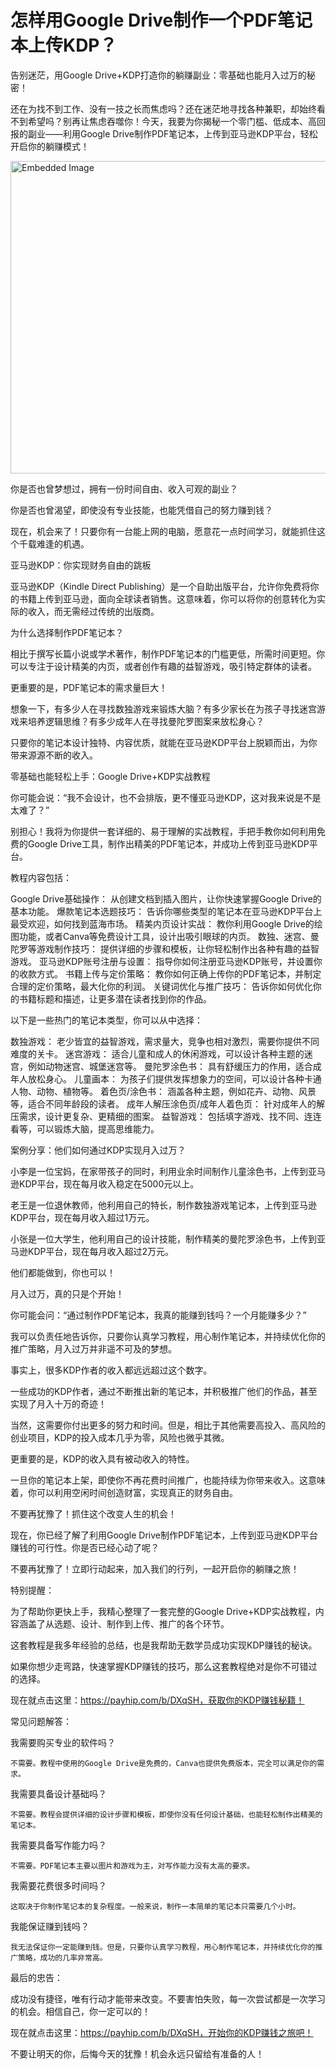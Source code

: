 # 怎样用Google Drive制作一个PDF笔记本上传KDP？

告别迷茫，用Google Drive+KDP打造你的躺赚副业：零基础也能月入过万的秘密！

还在为找不到工作、没有一技之长而焦虑吗？还在迷茫地寻找各种兼职，却始终看不到希望吗？别再让焦虑吞噬你！今天，我要为你揭秘一个零门槛、低成本、高回报的副业——利用Google Drive制作PDF笔记本，上传到亚马逊KDP平台，轻松开启你的躺赚模式！

<img src="https://raw.githubusercontent.com/sangjk/ythunder/refs/heads/master/we5.jpg" alt="Embedded Image" width="750" height="500">

你是否也曾梦想过，拥有一份时间自由、收入可观的副业？

你是否也曾渴望，即使没有专业技能，也能凭借自己的努力赚到钱？

现在，机会来了！只要你有一台能上网的电脑，愿意花一点时间学习，就能抓住这个千载难逢的机遇。

亚马逊KDP：你实现财务自由的跳板

亚马逊KDP（Kindle Direct Publishing）是一个自助出版平台，允许你免费将你的书籍上传到亚马逊，面向全球读者销售。这意味着，你可以将你的创意转化为实际的收入，而无需经过传统的出版商。

为什么选择制作PDF笔记本？

相比于撰写长篇小说或学术著作，制作PDF笔记本的门槛更低，所需时间更短。你可以专注于设计精美的内页，或者创作有趣的益智游戏，吸引特定群体的读者。

更重要的是，PDF笔记本的需求量巨大！

想象一下，有多少人在寻找数独游戏来锻炼大脑？有多少家长在为孩子寻找迷宫游戏来培养逻辑思维？有多少成年人在寻找曼陀罗图案来放松身心？

只要你的笔记本设计独特、内容优质，就能在亚马逊KDP平台上脱颖而出，为你带来源源不断的收入。

零基础也能轻松上手：Google Drive+KDP实战教程

你可能会说：“我不会设计，也不会排版，更不懂亚马逊KDP，这对我来说是不是太难了？”

别担心！我将为你提供一套详细的、易于理解的实战教程，手把手教你如何利用免费的Google Drive工具，制作出精美的PDF笔记本，并成功上传到亚马逊KDP平台。

教程内容包括：

   Google Drive基础操作： 从创建文档到插入图片，让你快速掌握Google Drive的基本功能。
   爆款笔记本选题技巧： 告诉你哪些类型的笔记本在亚马逊KDP平台上最受欢迎，如何找到蓝海市场。
   精美内页设计实战： 教你利用Google Drive的绘图功能，或者Canva等免费设计工具，设计出吸引眼球的内页。
   数独、迷宫、曼陀罗等游戏制作技巧： 提供详细的步骤和模板，让你轻松制作出各种有趣的益智游戏。
   亚马逊KDP账号注册与设置： 指导你如何注册亚马逊KDP账号，并设置你的收款方式。
   书籍上传与定价策略： 教你如何正确上传你的PDF笔记本，并制定合理的定价策略，最大化你的利润。
   关键词优化与推广技巧： 告诉你如何优化你的书籍标题和描述，让更多潜在读者找到你的作品。

以下是一些热门的笔记本类型，你可以从中选择：

   数独游戏： 老少皆宜的益智游戏，需求量大，竞争也相对激烈，需要你提供不同难度的关卡。
   迷宫游戏： 适合儿童和成人的休闲游戏，可以设计各种主题的迷宫，例如动物迷宫、城堡迷宫等。
   曼陀罗涂色书： 具有舒缓压力的作用，适合成年人放松身心。
   儿童画本： 为孩子们提供发挥想象力的空间，可以设计各种卡通人物、动物、植物等。
   着色页/涂色书： 涵盖各种主题，例如花卉、动物、风景等，适合不同年龄段的读者。
   成年人解压涂色页/成年人着色页： 针对成年人的解压需求，设计更复杂、更精细的图案。
   益智游戏： 包括填字游戏、找不同、连连看等，可以锻炼大脑，提高思维能力。

案例分享：他们如何通过KDP实现月入过万？

小李是一位宝妈，在家带孩子的同时，利用业余时间制作儿童涂色书，上传到亚马逊KDP平台，现在每月收入稳定在5000元以上。

老王是一位退休教师，他利用自己的特长，制作数独游戏笔记本，上传到亚马逊KDP平台，现在每月收入超过1万元。

小张是一位大学生，他利用自己的设计技能，制作精美的曼陀罗涂色书，上传到亚马逊KDP平台，现在每月收入超过2万元。

他们都能做到，你也可以！

月入过万，真的只是个开始！

你可能会问：“通过制作PDF笔记本，我真的能赚到钱吗？一个月能赚多少？”

我可以负责任地告诉你，只要你认真学习教程，用心制作笔记本，并持续优化你的推广策略，月入过万并非遥不可及的梦想。

事实上，很多KDP作者的收入都远远超过这个数字。

一些成功的KDP作者，通过不断推出新的笔记本，并积极推广他们的作品，甚至实现了月入十万的奇迹！

当然，这需要你付出更多的努力和时间。但是，相比于其他需要高投入、高风险的创业项目，KDP的投入成本几乎为零，风险也微乎其微。

更重要的是，KDP的收入具有被动收入的特性。

一旦你的笔记本上架，即使你不再花费时间推广，也能持续为你带来收入。这意味着，你可以利用空闲时间创造财富，实现真正的财务自由。

不要再犹豫了！抓住这个改变人生的机会！

现在，你已经了解了利用Google Drive制作PDF笔记本，上传到亚马逊KDP平台赚钱的可行性。你是否已经心动了呢？

不要再犹豫了！立即行动起来，加入我们的行列，一起开启你的躺赚之旅！

特别提醒：

为了帮助你更快上手，我精心整理了一套完整的Google Drive+KDP实战教程，内容涵盖了从选题、设计、制作到上传、推广的各个环节。

这套教程是我多年经验的总结，也是我帮助无数学员成功实现KDP赚钱的秘诀。

如果你想少走弯路，快速掌握KDP赚钱的技巧，那么这套教程绝对是你不可错过的选择。

现在就点击这里：https://payhip.com/b/DXqSH，获取你的KDP赚钱秘籍！

常见问题解答：

   我需要购买专业的软件吗？

    不需要。教程中使用的Google Drive是免费的，Canva也提供免费版本，完全可以满足你的需求。
   我需要具备设计基础吗？

    不需要。教程会提供详细的设计步骤和模板，即使你没有任何设计基础，也能轻松制作出精美的笔记本。
   我需要具备写作能力吗？

    不需要。PDF笔记本主要以图片和游戏为主，对写作能力没有太高的要求。
   我需要花费很多时间吗？

    这取决于你制作笔记本的复杂程度。一般来说，制作一本简单的笔记本只需要几个小时。
   我能保证赚到钱吗？

    我无法保证你一定能赚到钱。但是，只要你认真学习教程，用心制作笔记本，并持续优化你的推广策略，成功的几率非常高。

最后的忠告：

成功没有捷径，唯有行动才能带来改变。不要害怕失败，每一次尝试都是一次学习的机会。相信自己，你一定可以的！

现在就点击这里：https://payhip.com/b/DXqSH，开始你的KDP赚钱之旅吧！

不要让明天的你，后悔今天的犹豫！机会永远只留给有准备的人！